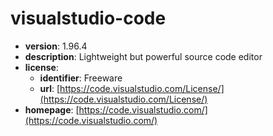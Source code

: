 # visualstudio-code

- **version**: 1.96.4
- **description**: Lightweight but powerful source code editor
- **license**:
  - **identifier**: Freeware
  - **url**: [https://code.visualstudio.com/License/](https://code.visualstudio.com/License/)
- **homepage**: [https://code.visualstudio.com/](https://code.visualstudio.com/)

